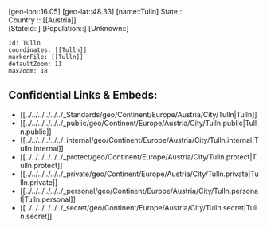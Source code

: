 ﻿---
location: [48.33,16.05] 
mapzoom: [7,12] 
mapmarker: city 
type: City
tags:
- geo/City


SpocWebEntityId: 35040
isDeleted: false
confidential: public

---
[geo-lon::16.05] 
[geo-lat::48.33] 
[name::Tulln] 
State ::  
Country :: [[Austria]]  
[StateId::] 
[Population::] 
[Unknown::] 


```leaflet
id: Tulln
coordinates: [[Tulln]] 
markerFile: [[Tulln]] 
defaultZoom: 11 
maxZoom: 18
```


## Confidential Links & Embeds: 
- [[../../../../../../_Standards/geo/Continent/Europe/Austria/City/Tulln|Tulln]] 
- [[../../../../../../_public/geo/Continent/Europe/Austria/City/Tulln.public|Tulln.public]] 
- [[../../../../../../_internal/geo/Continent/Europe/Austria/City/Tulln.internal|Tulln.internal]] 
- [[../../../../../../_protect/geo/Continent/Europe/Austria/City/Tulln.protect|Tulln.protect]] 
- [[../../../../../../_private/geo/Continent/Europe/Austria/City/Tulln.private|Tulln.private]] 
- [[../../../../../../_personal/geo/Continent/Europe/Austria/City/Tulln.personal|Tulln.personal]] 
- [[../../../../../../_secret/geo/Continent/Europe/Austria/City/Tulln.secret|Tulln.secret]] 
